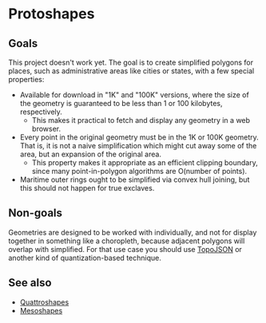 # Protoshapes

## Goals 
This project doesn't work yet. The goal is to create simplified polygons for places, such as administrative areas like cities or states, with a few special properties:

* Available for download in "1K" and "100K" versions, where the size of the geometry is guaranteed to be less than 1 or 100 kilobytes, respectively. 
  * This makes it practical to fetch and display any geometry in a web browser.
* Every point in the original geometry must be in the 1K or 100K geometry. That is, it is not a naive simplification which might cut away some of the area, but an expansion of the original area.
  * This property makes it appropriate as an efficient clipping boundary, since many point-in-polygon algorithms are O(number of points).
* Maritime outer rings ought to be simplified via convex hull joining, but this should not happen for true exclaves.

## Non-goals

Geometries are designed to be worked with individually, and not for display together in something like a choropleth, because adjacent polygons will overlap with simplified. For that use case you should use [TopoJSON](https://github.com/topojson/topojson) or another kind of quantization-based technique.

## See also
* [Quattroshapes](http://quattroshapes.com)
* [Mesoshapes](https://www.mapzen.com/blog/mesoshapes/)

